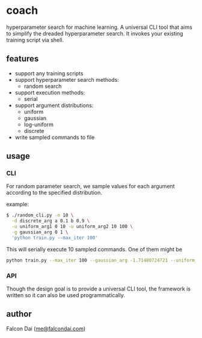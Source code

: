# coach
hyperparameter search for machine learning. A universal CLI tool that aims to simplify the dreaded hyperparameter search. It invokes your existing training script via shell.

## features
- support any training scripts
- support hyperparameter search methods:
  - random search
- support execution methods:
  - serial
- support argument distributions:
  - uniform
  - gaussian
  - log-uniform
  - discrete
- write sampled commands to file


## usage

### CLI
For random parameter search, we sample values for each argument according to the specified distribution.

example:
```bash
$ ./random_cli.py -n 10 \
  -d discrete_arg a 0.1 b 0.9 \
  -u uniform_arg1 0 10 -u uniform_arg2 10 100 \
  -g gaussian_arg 0 1 \
  'python train.py --max_iter 100'
```
This will serially execute 10 sampled commands. One of them might be
```bash
python train.py --max_iter 100 --gaussian_arg -1.71480724721 --uniform_arg2 25.1213987881 --uniform_arg1 3.91206703391 --discrete_arg b
```

### API
Though the design goal is to provide a universal CLI tool, the framework is written so it can also be used programmatically.

## author
Falcon Dai (me@falcondai.com)
